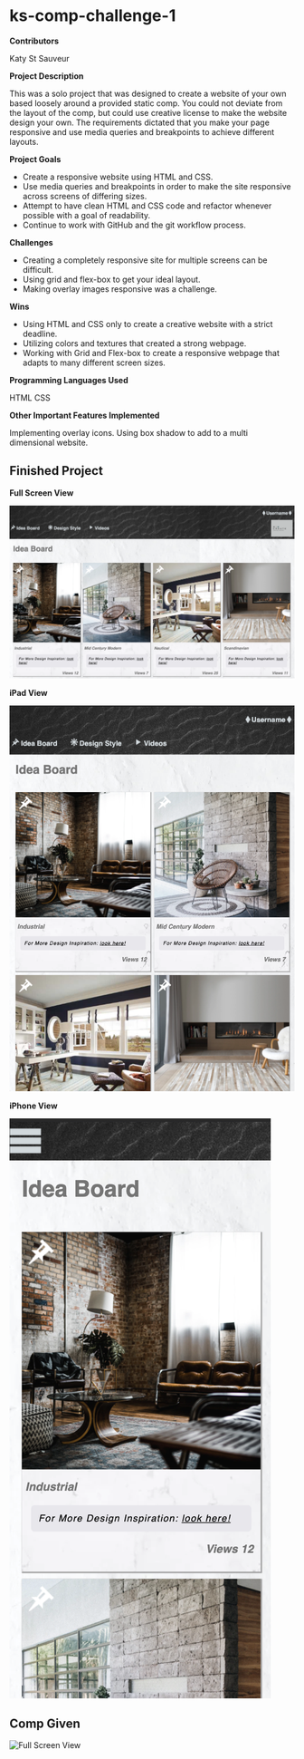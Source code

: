 # ks-comp-challenge-1

**Contributors**

Katy St Sauveur

**Project Description**

This was a solo project that was designed to create a website of your own based loosely around a provided static comp. You could not deviate from the layout of the comp, but could use creative license to make the website design your own.  The requirements dictated that you make your page responsive and use media queries and breakpoints to achieve different layouts.  

**Project Goals**

* Create a responsive website using HTML and CSS.
* Use media queries and breakpoints in order to make the site responsive across screens of differing sizes.
* Attempt to have clean HTML and CSS code and refactor whenever possible with a goal of readability.
* Continue to work with GitHub and the git workflow process.

**Challenges**

* Creating a completely responsive site for multiple screens can be difficult.
* Using grid and flex-box to get your ideal layout.
* Making overlay images responsive was a challenge.

**Wins**

* Using HTML and CSS only to create a creative website with a strict deadline.
* Utilizing colors and textures that created a strong webpage.
* Working with Grid and Flex-box to create a responsive webpage that adapts to many different screen sizes.

**Programming Languages Used**

HTML
CSS

**Other Important Features Implemented**

Implementing overlay icons.
Using box shadow to add to a multi dimensional website.

## Finished Project

**Full Screen View**

![Full Screen View](assets/Standard-screen.png)

**iPad View**

![iPad View](assets/ipad-view.png)

**iPhone View**

![iPhone View](assets/iPhone-view.png)



## Comp Given

![Full Screen View](https://frontend.turing.io/assets/images/static-comp-challenge-2.jpg)

